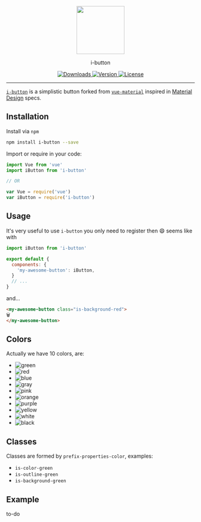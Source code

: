 <p align="center">
  <a href="http://ivomarsan.com/" target="_blank">
    <img width="128" src="http://ivomarsan.com/favicon.png">
  </a>
</p>

<p align="center">i-button</p>

<p align="center">

  <a href="https://www.npmjs.com/package/i-button">
    <img src="https://img.shields.io/npm/dt/i-button.svg" alt="Downloads">
  </a>

  <a href="https://www.npmjs.com/package/i-button">
    <img src="https://img.shields.io/npm/v/i-button.svg" alt="Version">
  </a>

  <a href="https://www.npmjs.com/package/i-button">
    <img src="https://img.shields.io/npm/l/i-button.svg" alt="License">
  </a>
</p>

----------

<a href="https://www.npmjs.com/package/i-button">`i-button`</a> is a simplistic button forked from <a href="https://www.npmjs.com/package/vue-material">`vue-material`</a> inspired in <a href="http://material.google.com" target="_blank">Material Design</a> specs.

## Installation

Install via `npm`
``` bash
npm install i-button --save
```

Import or require in your code:
``` javascript
import Vue from 'vue'
import iButton from 'i-button'

// OR

var Vue = require('vue')
var iButton = require('i-button')
```

## Usage

It's very useful to use `i-button` you only need to register then :smile: seems like with
``` javascript
import iButton from 'i-button'

export default {
  components: {
    'my-awesome-button': iButton,
  }
  // ...
}
```
and...
``` html
<my-awesome-button class="is-background-red">
🗑
</my-awesome-button>
```


## Colors

Actually we have 10 colors, are:
* <img src="https://img.shields.io/badge/green-                    -4cae4c.svg?style=for-the-badge" alt="green">
* <img src="https://img.shields.io/badge/red-                    -d43f3a.svg?style=for-the-badge" alt="red">
* <img src="https://img.shields.io/badge/blue-                    -0488bb.svg?style=for-the-badge" alt="blue">
* <img src="https://img.shields.io/badge/gray-                    -ada8a5.svg?style=for-the-badge" alt="gray">
* <img src="https://img.shields.io/badge/pink-                    -ff067c.svg?style=for-the-badge" alt="pink">
* <img src="https://img.shields.io/badge/orange-                    -ff9e00.svg?style=for-the-badge" alt="orange">
* <img src="https://img.shields.io/badge/purple-                    -9400c8.svg?style=for-the-badge" alt="purple">
* <img src="https://img.shields.io/badge/yellow-                    -ffdf00.svg?style=for-the-badge" alt="yellow">
* <img src="https://img.shields.io/badge/white-                    -ffffff.svg?style=for-the-badge" alt="white">
* <img src="https://img.shields.io/badge/black-                    -000000.svg?style=for-the-badge" alt="black">

## Classes

Classes are formed by `prefix-properties-color`, examples:
* `is-color-green`
* `is-outline-green`
* `is-background-green`

## Example

to-do